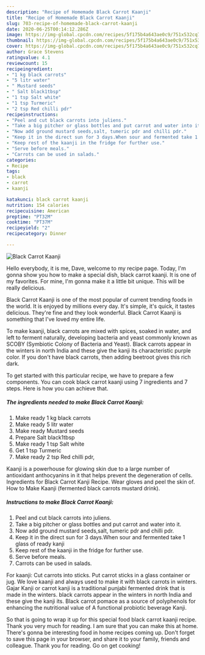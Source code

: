 ```yaml
---
description: "Recipe of Homemade Black Carrot Kaanji"
title: "Recipe of Homemade Black Carrot Kaanji"
slug: 703-recipe-of-homemade-black-carrot-kaanji
date: 2020-06-25T00:14:12.286Z
image: https://img-global.cpcdn.com/recipes/5f175b4a643ae0c9/751x532cq70/black-carrot-kaanji-recipe-main-photo.jpg
thumbnail: https://img-global.cpcdn.com/recipes/5f175b4a643ae0c9/751x532cq70/black-carrot-kaanji-recipe-main-photo.jpg
cover: https://img-global.cpcdn.com/recipes/5f175b4a643ae0c9/751x532cq70/black-carrot-kaanji-recipe-main-photo.jpg
author: Grace Stevens
ratingvalue: 4.1
reviewcount: 15
recipeingredient:
- "1 kg black carrots"
- "5 litr water"
- " Mustard seeds"
- " Salt black1tbsp"
- "1 tsp Salt white"
- "1 tsp Turmeric"
- "2 tsp Red chilli pdr"
recipeinstructions:
- "Peel and cut black carrots into juliens."
- "Take a big pitcher or glass bottles and put carrot and water into it."
- "Now add ground mustard seeds,salt, tumeric pdr and chilli pdr."
- "Keep it in the direct sun for 3 days.When sour and fermented take 1 glass of ready kanji"
- "Keep rest of the kaanji in the fridge for further use."
- "Serve before meals."
- "Carrots can be used in salads."
categories:
- Recipe
tags:
- black
- carrot
- kaanji

katakunci: black carrot kaanji 
nutrition: 154 calories
recipecuisine: American
preptime: "PT32M"
cooktime: "PT37M"
recipeyield: "2"
recipecategory: Dinner

---
```



![Black Carrot Kaanji](https://img-global.cpcdn.com/recipes/5f175b4a643ae0c9/751x532cq70/black-carrot-kaanji-recipe-main-photo.jpg)

Hello everybody, it is me, Dave, welcome to my recipe page. Today, I'm gonna show you how to make a special dish, black carrot kaanji. It is one of my favorites. For mine, I'm gonna make it a little bit unique. This will be really delicious.

Black Carrot Kaanji is one of the most popular of current trending foods in the world. It is enjoyed by millions every day. It's simple, it's quick, it tastes delicious. They're fine and they look wonderful. Black Carrot Kaanji is something that I've loved my entire life.

To make kaanji, black carrots are mixed with spices, soaked in water, and left to ferment naturally, developing bacteria and yeast commonly known as SCOBY (Symbiotic Colony of Bacteria and Yeast). Black carrots appear in the winters in north India and these give the kanji its characteristic purple color. If you don&#39;t have black carrots, then adding beetroot gives this rich dark.


To get started with this particular recipe, we have to prepare a few components. You can cook black carrot kaanji using 7 ingredients and 7 steps. Here is how you can achieve that.

<!--inarticleads1-->

##### The ingredients needed to make Black Carrot Kaanji:

1. Make ready 1 kg black carrots
1. Make ready 5 litr water
1. Make ready  Mustard seeds
1. Prepare  Salt black1tbsp
1. Make ready 1 tsp Salt white
1. Get 1 tsp Turmeric
1. Make ready 2 tsp Red chilli pdr,


Kaanji is a powerhouse for glowing skin due to a large number of antioxidant anthocyanins in it that helps prevent the degeneration of cells. Ingredients for Black Carrot Kanji Recipe. Wear gloves and peel the skin of. How to Make Kaanji (fermented black carrots mustard drink). 

<!--inarticleads2-->

##### Instructions to make Black Carrot Kaanji:

1. Peel and cut black carrots into juliens.
1. Take a big pitcher or glass bottles and put carrot and water into it.
1. Now add ground mustard seeds,salt, tumeric pdr and chilli pdr.
1. Keep it in the direct sun for 3 days.When sour and fermented take 1 glass of ready kanji
1. Keep rest of the kaanji in the fridge for further use.
1. Serve before meals.
1. Carrots can be used in salads.


For kaanji: Cut carrots into sticks. Put carrot sticks in a glass container or jug. We love kaanji and always used to make it with black carrots in winters. Gajar Kanji or carrot kanji is a traditional punjabi fermented drink that is made in the winters. black carrots appear in the winters in north India and these give the kanji its. Black carrot pomace as a source of polyphenols for enhancing the nutritional value of A functional probiotic beverage Kanji. 

So that is going to wrap it up for this special food black carrot kaanji recipe. Thank you very much for reading. I am sure that you can make this at home. There's gonna be interesting food in home recipes coming up. Don't forget to save this page in your browser, and share it to your family, friends and colleague. Thank you for reading. Go on get cooking!
